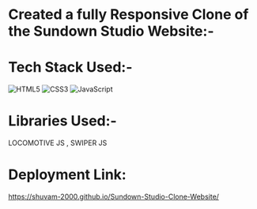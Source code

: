 # Created a fully Responsive Clone of the Sundown Studio Website:-
# Tech Stack Used:-
 ![HTML5](https://img.shields.io/badge/html5-%23E34F26.svg?style=for-the-badge&logo=html5&logoColor=white) ![CSS3](https://img.shields.io/badge/css3-%231572B6.svg?style=for-the-badge&logo=css3&logoColor=white) ![JavaScript](https://img.shields.io/badge/javascript-%23323330.svg?style=for-the-badge&logo=javascript&logoColor=%23F7DF1E)
# Libraries Used:- 
LOCOMOTIVE JS , SWIPER JS
# Deployment Link:
https://shuvam-2000.github.io/Sundown-Studio-Clone-Website/

